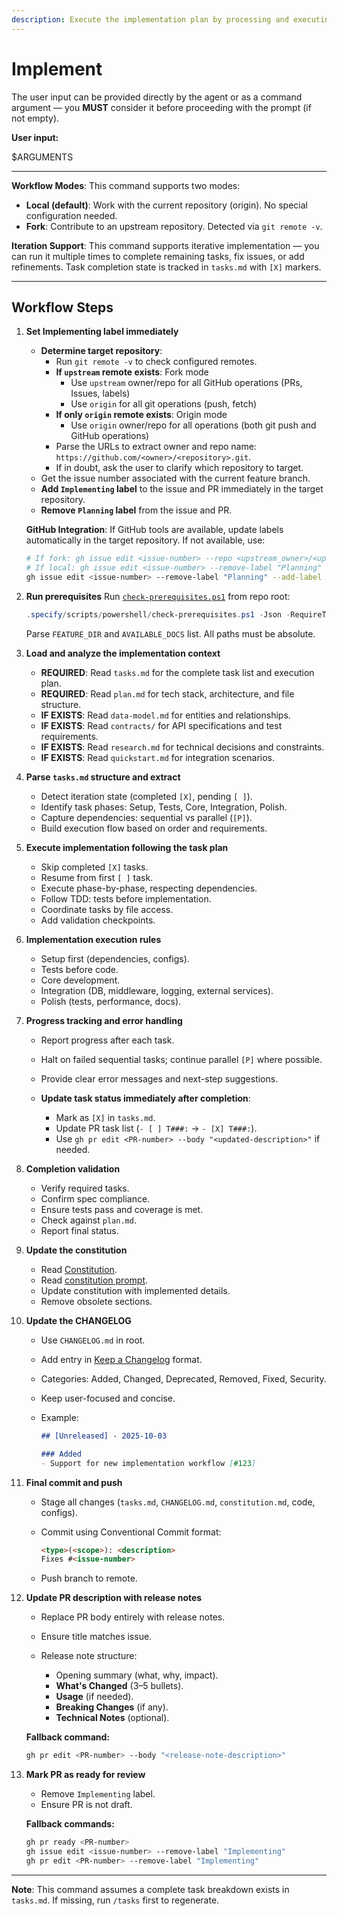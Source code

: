 ```yaml
---
description: Execute the implementation plan by processing and executing all tasks defined in tasks.md
---
```


# Implement

The user input can be provided directly by the agent or as a command argument — you **MUST** consider it before proceeding with the prompt (if not empty).

**User input:**

$ARGUMENTS

---

**Workflow Modes**: This command supports two modes:

- **Local (default)**: Work with the current repository (origin). No special configuration needed.
- **Fork**: Contribute to an upstream repository. Detected via `git remote -v`.

**Iteration Support**: This command supports iterative implementation — you can run it multiple times to complete remaining tasks, fix issues, or add refinements. Task completion state is tracked in `tasks.md` with `[X]` markers.

---

## Workflow Steps

1. **Set Implementing label immediately**
   - **Determine target repository**:
     - Run `git remote -v` to check configured remotes.
     - **If `upstream` remote exists**: Fork mode
       - Use `upstream` owner/repo for all GitHub operations (PRs, Issues, labels)
       - Use `origin` for all git operations (push, fetch)
     - **If only `origin` remote exists**: Origin mode
       - Use `origin` owner/repo for all operations (both git push and GitHub operations)
     - Parse the URLs to extract owner and repo name: `https://github.com/<owner>/<repository>.git`.
     - If in doubt, ask the user to clarify which repository to target.
   - Get the issue number associated with the current feature branch.
   - **Add `Implementing` label** to the issue and PR immediately in the target repository.
   - **Remove `Planning` label** from the issue and PR.

   **GitHub Integration**: If GitHub tools are available, update labels automatically in the target repository. If not available, use:

   ```bash
   # If fork: gh issue edit <issue-number> --repo <upstream_owner>/<upstream_repo> --remove-label "Planning" --add-label "Implementing"
   # If local: gh issue edit <issue-number> --remove-label "Planning" --add-label "Implementing"
   gh issue edit <issue-number> --remove-label "Planning" --add-label "Implementing"
   ```

2. **Run prerequisites**
   Run [`check-prerequisites.ps1`](../../.specify/scripts/powershell/check-prerequisites.ps1) from repo root:

   ```powershell
   .specify/scripts/powershell/check-prerequisites.ps1 -Json -RequireTasks -IncludeTasks
   ```

   Parse `FEATURE_DIR` and `AVAILABLE_DOCS` list. All paths must be absolute.

3. **Load and analyze the implementation context**

   * **REQUIRED**: Read `tasks.md` for the complete task list and execution plan.
   * **REQUIRED**: Read `plan.md` for tech stack, architecture, and file structure.
   * **IF EXISTS**: Read `data-model.md` for entities and relationships.
   * **IF EXISTS**: Read `contracts/` for API specifications and test requirements.
   * **IF EXISTS**: Read `research.md` for technical decisions and constraints.
   * **IF EXISTS**: Read `quickstart.md` for integration scenarios.

4. **Parse `tasks.md` structure and extract**

   * Detect iteration state (completed `[X]`, pending `[ ]`).
   * Identify task phases: Setup, Tests, Core, Integration, Polish.
   * Capture dependencies: sequential vs parallel (`[P]`).
   * Build execution flow based on order and requirements.

5. **Execute implementation following the task plan**

   * Skip completed `[X]` tasks.
   * Resume from first `[ ]` task.
   * Execute phase-by-phase, respecting dependencies.
   * Follow TDD: tests before implementation.
   * Coordinate tasks by file access.
   * Add validation checkpoints.

6. **Implementation execution rules**

   * Setup first (dependencies, configs).
   * Tests before code.
   * Core development.
   * Integration (DB, middleware, logging, external services).
   * Polish (tests, performance, docs).

7. **Progress tracking and error handling**

   * Report progress after each task.
   * Halt on failed sequential tasks; continue parallel `[P]` where possible.
   * Provide clear error messages and next-step suggestions.
   * **Update task status immediately after completion**:

     * Mark as `[X]` in `tasks.md`.
     * Update PR task list (`- [ ] T###:` → `- [X] T###:`).
     * Use `gh pr edit <PR-number> --body "<updated-description>"` if needed.

8. **Completion validation**

   * Verify required tasks.
   * Confirm spec compliance.
   * Ensure tests pass and coverage is met.
   * Check against `plan.md`.
   * Report final status.

9. **Update the constitution**

   * Read [Constitution](../../.specify/memory/constitution.md).
   * Read [constitution prompt](./constitution.prompt.md).
   * Update constitution with implemented details.
   * Remove obsolete sections.

10. **Update the CHANGELOG**

    * Use `CHANGELOG.md` in root.
    * Add entry in [Keep a Changelog](https://keepachangelog.com) format.
    * Categories: Added, Changed, Deprecated, Removed, Fixed, Security.
    * Keep user-focused and concise.
    * Example:

      ```markdown
      ## [Unreleased] - 2025-10-03

      ### Added
      - Support for new implementation workflow [#123]
      ```

11. **Final commit and push**

    * Stage all changes (`tasks.md`, `CHANGELOG.md`, `constitution.md`, code, configs).
    * Commit using Conventional Commit format:

      ```markdown
      <type>(<scope>): <description>
      Fixes #<issue-number>
      ```
    * Push branch to remote.

12. **Update PR description with release notes**

    * Replace PR body entirely with release notes.
    * Ensure title matches issue.
    * Release note structure:

      * Opening summary (what, why, impact).
      * **What's Changed** (3–5 bullets).
      * **Usage** (if needed).
      * **Breaking Changes** (if any).
      * **Technical Notes** (optional).

    **Fallback command:**

    ```bash
    gh pr edit <PR-number> --body "<release-note-description>"
    ```

13. **Mark PR as ready for review**

    * Remove `Implementing` label.
    * Ensure PR is not draft.

    **Fallback commands:**

    ```bash
    gh pr ready <PR-number>
    gh issue edit <issue-number> --remove-label "Implementing"
    gh pr edit <PR-number> --remove-label "Implementing"
    ```

---

**Note**: This command assumes a complete task breakdown exists in `tasks.md`. If missing, run `/tasks` first to regenerate.
